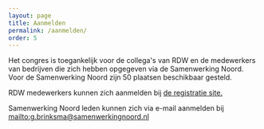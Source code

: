 ```yaml
---
layout: page
title: Aanmelden
permalink: /aanmelden/
order: 5
---
```

Het congres is toegankelijk voor de collega's van RDW en de
medewerkers van bedrijven die zich hebben opgegeven via de Samenwerking Noord. 
Voor de Samenwerking Noord zijn 50 plaatsen beschikbaar gesteld.
 
RDW medewerkers kunnen zich aanmelden bij 
[de registratie site.](https://registration.rdwtechday.nl)

Samenwerking Noord leden kunnen zich via e-mail aanmelden bij 
<mailto:g.brinksma@samenwerkingnoord.nl>
